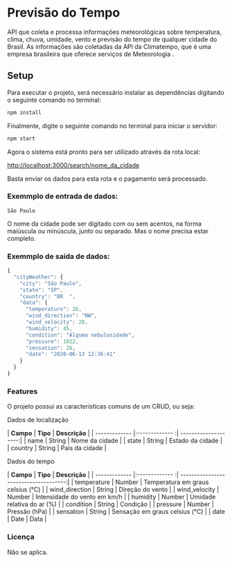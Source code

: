 # Previsão do Tempo

API que coleta e processa informações meteorológicas sobre temperatura, clima, chuva, umidade, vento e previsão do tempo de qualquer cidade do Brasil. As informações são coletadas da API da Climatempo, que é uma empresa brasileira que oferece serviços de Meteorologia .

## Setup

Para executar o projeto, será necessário instalar as dependências digitando o seguinte comando no terminal:

```bash
npm install
```

Finalmente, digite o seguinte comando no terminal para iniciar o servidor:

```bash
npm start
```
Agora o sistema está pronto para ser utilizado através da rota local:

[http://localhost:3000/search/nome_da_cidade](http://localhost:3000/search/)

Basta enviar os dados para esta rota e o pagamento será processado.

### Exemmplo de entrada de dados:

`
São Paulo
`

O nome da cidade pode ser digitado com ou sem acentos, na forma maiúscula ou minúscula, junto ou separado. Mas o nome precisa estar completo.

### Exemmplo de saída de dados:

```javascript
{
  "cityWeather": {
    "city": "São Paulo",
    "state": "SP",
    "country": "BR  ",
    "data": {
      "temperature": 26,
      "wind_direction": "NW",
      "wind_velocity": 20,
      "humidity": 45,
      "condition": "Alguma nebulosidade",
      "pressure": 1022,
      "sensation": 26,
      "date": "2020-06-13 12:36:41"
    }
  }
}
```

### Features

O projeto possui as características comuns de um CRUD, ou seja:

Dados de localização

|   **Campo**   |    **Tipo**     |    **Descrição**     |
| ------------- |:-------------  :| --------------------:|
|     name      |     String      |   Nome da cidade     |
|     state     |     String      |   Estado da cidade   |
|     country   |     String      |   País da cidade     |

Dados do tempo

|   **Campo**    |    **Tipo**     |    **Descrição**                      |
| -------------  |:-------------  :| -------------------------------------:|
| temperature    |      Number     |   Temperatura em graus celsius (°C)   |
| wind_direction |      String     |           Direção do vento            |
| wind_velocity  |      Number     |     Intensidade do vento em km/h      |
|   humidity	   |      Number     |      Umidade relativa do ar (%)       |
|   condition    |      String     |              Condição                 |
|   pressure     |      Number     |            Pressão (hPa)              |
|   sensation    |      String     |     Sensação em graus celsius (°C)    |
|     date       |      Date       |                Data                   |

### Licença

Não se aplica.
